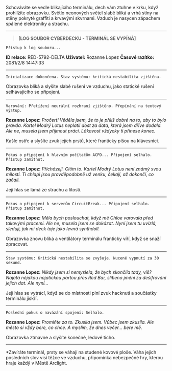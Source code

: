 Schováváte se vedle blikajícího terminálu, dech vám ztuhne v krku, když prohlížíte obrazovku. Světlo neonových světel slabě bliká a vrhá stíny na stěny pokryté graffiti a krvavými skvrnami. Vzduch je nasycen zápachem spálené elektroniky a strachu.

---

> **[LOG SOUBOR CYBERDECKU - TERMINÁL SE VYPÍNÁ]**

`Přístup k log souboru...`

**ID relace:** RED-5792-DELTA
**Uživatel:** Rozanne Lopez
**Časové razítko:** 2081/2/8 14:47:33

---

`Inicializace dokončena. Stav systému: kritická nestabilita zjištěna.`

Obrazovka bliká a slyšíte slabé rušení ve vzduchu, jako statické rušení selhávajícího se připojení.

---

`Varování: Přetížení neurální rozhraní zjištěno. Přepínání na textový výstup.`

**Rozanne Lopez:** _Pročert! Věděla jsem, že to je příliš dobré na to, aby to bylo pravda. Kartel Modrý Lotus neplatil dost za data, která jsem dříve dodala. Ale ne, musela jsem přijmout práci. Lákavost vždycky ti přinese konec._

Kašle ostře a slyšíte zvuk jejích prstů, které franticky píšou na klávesnici.

---

`Pokus o připojení k hlavním počítačům ACPD... Připojení selhalo. Přístup zamítnut.`

**Rozanne Lopez:** _Přicházejí. Cítím to. Kartel Modrý Lotus není známý svou milostí. Ti chlapi jsou pravděpodobně už venku, čekají, až dokončí, co začali._

Její hlas se lámá ze strachu a lítosti.

---

`Pokus o připojení k serverům CircuitBreak... Připojení selhalo. Přístup zamítnut.`

**Rozanne Lopez:** _Měla bych poslouchat, když mě Chloe varovala před takovými pracemi. Ale ne, musela jsem se dokázat. Nyní jsem tu uvízlá, sleduji, jak mi deck taje jako levná synthdoll._

Obrazovka znovu bliká a ventilátory terminálu franticky víří, když se snaží zpracovat.

---

`Stav systému: Kritická nestabilita se zvyšuje. Nucené vypnutí za 30 sekund.`

**Rozanne Lopez:** _Nikdy jsem si nemyslela, že bych skončila tady, víš? Najatá nějakou najatickou partou přes Red Bar, slíbeno jmění za dešifrování jejich dat. Ale nyní..._

Její hlas se vytrácí, když se do místnosti plní zvuk hacknutí a součástky terminálu jiskří.

---

`Poslední pokus o navázání spojení: Selhalo.`

**Rozanne Lopez:** _Promiňte za to. Zkusila jsem. Vůbec jsem zkusila. Ale město si vždy bere, co chce. A myslím, že dnes večer... bere mě._

Obrazovka ztmavne a slyšíte konečné, ledové ticho.

---

\*Zavíráte terminál, prsty se váhají na studené kovové ploše. Váha jejích posledních slov visí těžce ve vzduchu, připomínka nebezpečné hry, kterou hraje každý v Městě Arclight.

